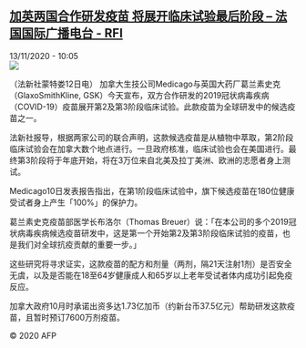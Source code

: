 <!--1605261310000-->
[加英两国合作研发疫苗 将展开临床试验最后阶段 – 法国国际广播电台 - RFI](http://www.rfi.fr//cn/contenu/20201113-%E5%8A%A0%E8%8B%B1%E4%B8%A4%E5%9B%BD%E5%90%88%E4%BD%9C%E7%A0%94%E5%8F%91%E7%96%AB%E8%8B%97-%E5%B0%86%E5%B1%95%E5%BC%80%E4%B8%B4%E5%BA%8A%E8%AF%95%E9%AA%8C%E6%9C%80%E5%90%8E%E9%98%B6%E6%AE%B5)
------

<div>13/11/2020 - 10:05</div><img src="https://s.rfi.fr/media/display/7990ae28-2594-11eb-a79f-005056bff430/w:310/p:16x9/int0014b.201113170505.jpg"><div class="t-content__body u-clearfix"><p>（法新社蒙特娄12日电）    加拿大生技公司Medicago与英国大药厂葛兰素史克（GlaxoSmithKline, GSK）今天宣布，双方合作研发的2019冠状病毒疾病（COVID-19）疫苗展开第2及第3阶段临床试验。此款疫苗为全球研发中的候选疫苗之一。</p><p>    法新社报导，根据两家公司的联合声明，这款候选疫苗是从植物中萃取，第2阶段临床试验会在加拿大数个地点进行。一旦政府核准，临床试验也会在美国进行。最终第3阶段将于年底开始，将在3万位来自北美及拉丁美洲、欧洲的志愿者身上测试。</p><p>    Medicago10日发表报告指出，在第1阶段临床试验中，旗下候选疫苗在180位健康受试者身上产生「100%」的保护力。</p><p>    葛兰素史克疫苗部医学长布洛尔（Thomas Breuer）说：「在本公司的多个2019冠状病毒疾病候选疫苗研发中，这是第一个开始第2及第3阶段临床试验的疫苗，也是我们对全球抗疫贡献的重要一步。」</p><p>    这些研究将寻求证实，这款疫苗的配方和剂量（两剂，隔21天注射1剂）是否安全无虞，以及是否能在18至64岁健康成人和65岁以上老年受试者体内成功引起免疫反应。</p><p>    加拿大政府10月时承诺出资多达1.73亿加币（约新台币37.5亿元）帮助研发这款疫苗，且暂时预订7600万剂疫苗。</p><p class="t-copyright">© 2020 AFP</p>        </div>
